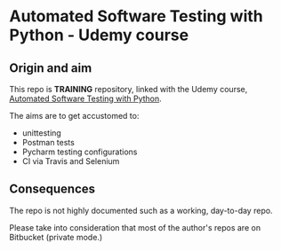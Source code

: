 # Automated Software Testing with Python - Udemy course

## Origin and aim

This repo is **TRAINING** repository, linked with the Udemy course, [Automated Software Testing with Python](https://www.udemy.com/automated-software-testing-with-python/).

The aims are to get accustomed to:
- unittesting
- Postman tests
- Pycharm testing configurations
- CI via Travis and Selenium

## Consequences

The repo is not highly documented such as a working, day-to-day repo.

Please take into consideration that most of the author's repos are on Bitbucket (private mode.)